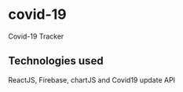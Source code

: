 # covid-19
Covid-19 Tracker

## Technologies used

ReactJS, Firebase, chartJS and Covid19 update API
